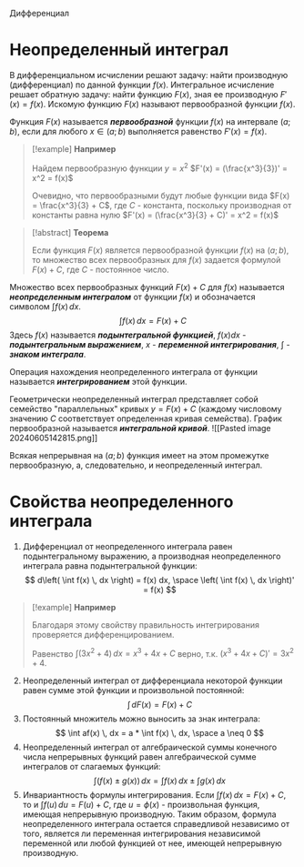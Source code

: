 Дифференциал
# Неопределенный интеграл

В дифференциальном исчислении решают задачу: найти производную (дифференциал) по данной функции $f(x)$. Интегральное исчисление решает обратную задачу: найти функцию $F(x)$, зная ее производную $F'(x) = f(x)$. Искомую функцию $F(x)$ называют первообразной функции $f(x)$.

Функция $F(x)$ называется ***первообразной*** функции $f(x)$ на интервале $(a;b)$, если для любого $x \in (a;b)$ выполняется равенство $F'(x) = f(x)$.

> [!example] **Например**
>
> Найдем первообразную функции $y = x^2$
> $F'(x) = (\frac{x^3}{3})' = x^2 = f(x)$
> 
> Очевидно, что первообразными будут любые функции вида $F(x) = \frac{x^3}{3} + C$, где $C$ - константа, поскольку производная от константы равна нулю
> $F'(x) = (\frac{x^3}{3} + C)' = x^2 = f(x)$

>[!abstract] **Теорема**
>
>Если функция $F(x)$ является первообразной функции $f(x)$ на $(a;b)$, то множество всех первообразных для $f(x)$ задается формулой $F(x) + C$, где $C$ - постоянное число.

Множество всех первообразных функций $F(x) + C$ для $f(x)$ называется ***неопределенным интегралом*** от функции $f(x)$ и обозначается символом $\int f(x) \, dx$.
$$
\int f(x) \, dx = F(x) + C 
$$
Здесь $f(x)$ называется ***подынтегральной функцией***, $f(x)dx$ - ***подынтегральным выражением***, $x$ - ***переменной интегрирования***, $\int$ - ***знаком интеграла***.

Операция нахождения неопределенного интеграла от функции называется ***интегрированием*** этой функции.

Геометрически неопределенный интеграл представляет собой семейство "параллельных" кривых $y = F(x) + C$ (каждому числовому значению $C$ соответствует определенная кривая семейства). График первообразной называется ***интегральной кривой***.
![[Pasted image 20240605142815.png]]

Всякая непрерывная на $(a;b)$ функция имеет на этом промежутке первообразную, а, следовательно, и неопределенный интеграл.
# Свойства неопределенного интеграла

1. Дифференциал от неопределенного интеграла равен подынтегральному выражению, а производная неопределенного интеграла равна подынтегральной функции:
$$
d\left( \int f(x) \, dx  \right) = f(x) dx, \space \left( \int f(x) \, dx  \right)' = f(x)
$$
> [!example] **Например**
>
> Благодаря этому свойству правильность интегрирования проверяется дифференцированием.
> 
> Равенство $\int (3x^2 + 4) \, dx = x^3 + 4x + C$ верно, т.к. $(x^3 + 4x + C)' = 3x^2 + 4$.

2. Неопределенный интеграл от дифференциала некоторой функции равен сумме этой функции и произвольной постоянной:
$$
\int  \, dF(x) = F(x) + C 
$$
3. Постоянный множитель можно выносить за знак интеграла:
$$
\int af(x) \, dx = a * \int f(x) \, dx, \space a \neq 0  
$$
4. Неопределенный интеграл от алгебраической суммы конечного числа непрерывных функций равен алгебраической сумме интегралов от слагаемых функций:
$$
\int (f(x) \pm g(x)) \, dx = \int f(x) \, dx \pm \int g(x) \, dx 
$$
5. Инвариантность формулы интегрирования.
   Если $\int f(x) \, dx = F(x) + C$, то и $\int f(u) \, du = F(u) + C$, где $u = \phi(x)$ - произвольная функция, имеющая непрерывную производную.
   Таким образом, формула неопределенного интеграла остается справедливой независимо от того, является ли переменная интегрирования независимой переменной или любой функцией от нее, имеющей непрерывную производную.